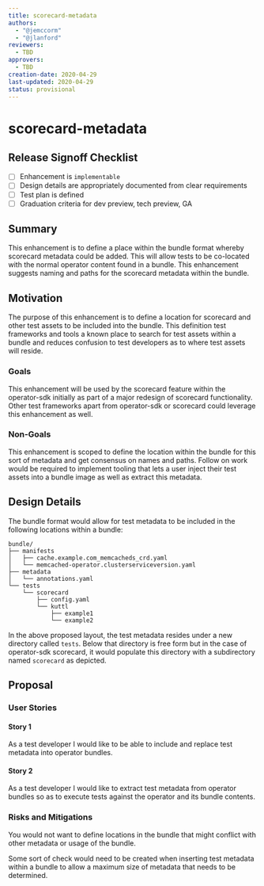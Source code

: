 ```yaml
---
title: scorecard-metadata
authors:
  - "@jemccorm"
  - "@jlanford"
reviewers:
  - TBD
approvers:
  - TBD
creation-date: 2020-04-29
last-updated: 2020-04-29
status: provisional
---
```


# scorecard-metadata

## Release Signoff Checklist

- [ ] Enhancement is `implementable`
- [ ] Design details are appropriately documented from clear requirements
- [ ] Test plan is defined
- [ ] Graduation criteria for dev preview, tech preview, GA

## Summary

This enhancement is to define a place within the bundle format whereby
scorecard metadata could be added.  This will allow tests to be co-located
with the normal operator content found in a bundle.  This enhancement
suggests naming and paths for the scorecard metadata within the bundle.

## Motivation

The purpose of this enhancement is to define a location for scorecard
and other test assets to be included into the bundle.  This definition
test frameworks and tools a known place to search for test assets
within a bundle and reduces confusion to test developers as to 
where test assets will reside.

### Goals

This enhancement will be used by the scorecard feature within the operator-sdk
initially as part of a major redesign of scorecard functionality.  Other
test frameworks apart from operator-sdk or scorecard could leverage this
enhancement as well.

### Non-Goals

This enhancement is scoped to define the location within the bundle for
this sort of metadata and get consensus on names and paths.  Follow on
work would be required to implement tooling that lets a user inject
their test assets into a bundle image as well as extract this metadata.

## Design Details

The bundle format would allow for test metadata to be
included in the following locations within a bundle:

```
bundle/
├── manifests
│   ├── cache.example.com_memcacheds_crd.yaml
│   └── memcached-operator.clusterserviceversion.yaml
├── metadata
│   └── annotations.yaml
└── tests
    └── scorecard
        ├── config.yaml
        └── kuttl
            ├── example1
            └── example2
```

In the above proposed layout, the test metadata resides under a new
directory called `tests`.  Below that directory is free form but
in the case of operator-sdk scorecard, it would populate this
directory with a subdirectory named `scorecard` as depicted.

## Proposal

### User Stories 

#### Story 1

As a test developer I would like to be able to include and replace test metadata into 
operator bundles.

#### Story 2

As a test developer I would like to extract test metadata from
operator bundles so as to execute tests against the operator and its bundle contents.

### Risks and Mitigations

You would not want to define locations in the bundle that might
conflict with other metadata or usage of the bundle.

Some sort of check would need to be created when inserting test
metadata within a bundle to allow a maximum size of metadata
that needs to be determined.
